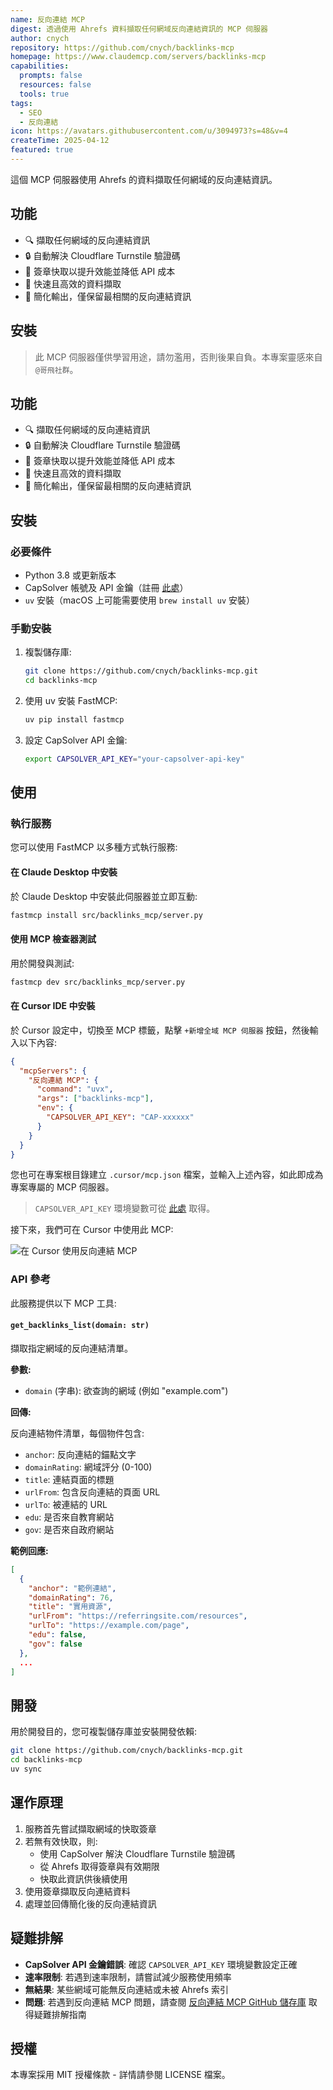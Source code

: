 ```yaml
---
name: 反向連結 MCP
digest: 透過使用 Ahrefs 資料擷取任何網域反向連結資訊的 MCP 伺服器
author: cnych
repository: https://github.com/cnych/backlinks-mcp
homepage: https://www.claudemcp.com/servers/backlinks-mcp
capabilities:
  prompts: false
  resources: false
  tools: true
tags:
  - SEO
  - 反向連結
icon: https://avatars.githubusercontent.com/u/3094973?s=48&v=4
createTime: 2025-04-12
featured: true
---
```


這個 MCP 伺服器使用 Ahrefs 的資料擷取任何網域的反向連結資訊。

## 功能

- 🔍 擷取任何網域的反向連結資訊
- 🔒 自動解決 Cloudflare Turnstile 驗證碼
- 💾 簽章快取以提升效能並降低 API 成本
- 🚀 快速且高效的資料擷取
- 🧹 簡化輸出，僅保留最相關的反向連結資訊

## 安裝

> 此 MCP 伺服器僅供學習用途，請勿濫用，否則後果自負。本專案靈感來自 `@哥飛社群`。

## 功能

- 🔍 擷取任何網域的反向連結資訊
- 🔒 自動解決 Cloudflare Turnstile 驗證碼
- 💾 簽章快取以提升效能並降低 API 成本
- 🚀 快速且高效的資料擷取
- 🧹 簡化輸出，僅保留最相關的反向連結資訊

## 安裝

### 必要條件

- Python 3.8 或更新版本
- CapSolver 帳號及 API 金鑰（註冊 [此處](https://dashboard.capsolver.com/passport/register?inviteCode=1dTH7WQSfHD0)）
- `uv` 安裝（macOS 上可能需要使用 `brew install uv` 安裝）

### 手動安裝

1. 複製儲存庫:

   ```bash
   git clone https://github.com/cnych/backlinks-mcp.git
   cd backlinks-mcp
   ```

2. 使用 uv 安裝 FastMCP:

   ```bash
   uv pip install fastmcp
   ```

3. 設定 CapSolver API 金鑰:
   ```bash
   export CAPSOLVER_API_KEY="your-capsolver-api-key"
   ```

## 使用

### 執行服務

您可以使用 FastMCP 以多種方式執行服務:

#### 在 Claude Desktop 中安裝

於 Claude Desktop 中安裝此伺服器並立即互動:

```bash
fastmcp install src/backlinks_mcp/server.py
```

#### 使用 MCP 檢查器測試

用於開發與測試:

```bash
fastmcp dev src/backlinks_mcp/server.py
```

#### 在 Cursor IDE 中安裝

於 Cursor 設定中，切換至 MCP 標籤，點擊 `+新增全域 MCP 伺服器` 按鈕，然後輸入以下內容:

```json
{
  "mcpServers": {
    "反向連結 MCP": {
      "command": "uvx",
      "args": ["backlinks-mcp"],
      "env": {
        "CAPSOLVER_API_KEY": "CAP-xxxxxx"
      }
    }
  }
}
```

您也可在專案根目錄建立 `.cursor/mcp.json` 檔案，並輸入上述內容，如此即成為專案專屬的 MCP 伺服器。

> `CAPSOLVER_API_KEY` 環境變數可從 [此處](https://dashboard.capsolver.com/passport/register?inviteCode=1dTH7WQSfHD0) 取得。

接下來，我們可在 Cursor 中使用此 MCP:

![在 Cursor 使用反向連結 MCP](/images/backlinks-mcp-on-cursor.png)

### API 參考

此服務提供以下 MCP 工具:

#### `get_backlinks_list(domain: str)`

擷取指定網域的反向連結清單。

**參數:**

- `domain` (字串): 欲查詢的網域 (例如 "example.com")

**回傳:**

反向連結物件清單，每個物件包含:

- `anchor`: 反向連結的錨點文字
- `domainRating`: 網域評分 (0-100)
- `title`: 連結頁面的標題
- `urlFrom`: 包含反向連結的頁面 URL
- `urlTo`: 被連結的 URL
- `edu`: 是否來自教育網站
- `gov`: 是否來自政府網站

**範例回應:**

```json
[
  {
    "anchor": "範例連結",
    "domainRating": 76,
    "title": "實用資源",
    "urlFrom": "https://referringsite.com/resources",
    "urlTo": "https://example.com/page",
    "edu": false,
    "gov": false
  },
  ...
]
```

## 開發

用於開發目的，您可複製儲存庫並安裝開發依賴:

```bash
git clone https://github.com/cnych/backlinks-mcp.git
cd backlinks-mcp
uv sync
```

## 運作原理

1. 服務首先嘗試擷取網域的快取簽章
2. 若無有效快取，則:
   - 使用 CapSolver 解決 Cloudflare Turnstile 驗證碼
   - 從 Ahrefs 取得簽章與有效期限
   - 快取此資訊供後續使用
3. 使用簽章擷取反向連結資料
4. 處理並回傳簡化後的反向連結資訊

## 疑難排解

- **CapSolver API 金鑰錯誤**: 確認 `CAPSOLVER_API_KEY` 環境變數設定正確
- **速率限制**: 若遇到速率限制，請嘗試減少服務使用頻率
- **無結果**: 某些網域可能無反向連結或未被 Ahrefs 索引
- **問題**: 若遇到反向連結 MCP 問題，請查閱 [反向連結 MCP GitHub 儲存庫](https://github.com/cnych/backlinks-mcp) 取得疑難排解指南

## 授權

本專案採用 MIT 授權條款 - 詳情請參閱 LICENSE 檔案。
